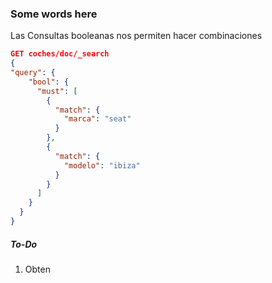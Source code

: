 ### Some words here

Las Consultas booleanas nos permiten hacer combinaciones
```json
GET coches/doc/_search
{
"query": {
    "bool": {
      "must": [
        {
          "match": {
            "marca": "seat"
          }
        },
        {
          "match": {
            "modelo": "ibiza"
          }
        }
      ]
    }
  }  
}
``` 

##### To-Do
1. Obten 

```json
